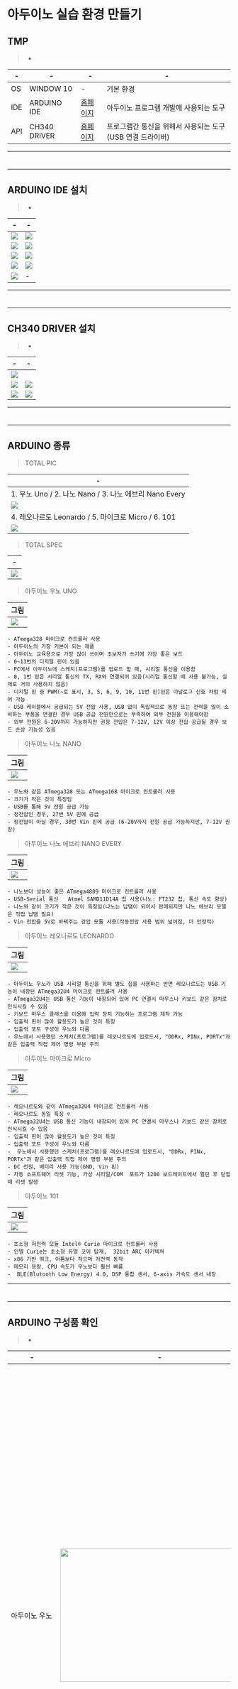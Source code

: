 # 아두이노 실습 환경 만들기

TMP
---
> - <br>

|-|-|-|-|
|-|-|-|-|
|OS|WINDOW 10|-|기본 환경|
|IDE|ARDUINO IDE|[홈페이지](https://www.arduino.cc/en/software)|아두이노 프로그램 개발에 사용되는 도구|
|API|CH340 DRIVER|[홈페이지](https://sparks.gogo.co.nz/ch340.html)|프로그램간 통신을 위해서 사용되는 도구(USB 연결 드라이버)|


---
#
---

ARDUINO IDE 설치
---
> - <br>

|-|-|
|-|-|
|<img src="IMG/02/1.png" />|<img src="IMG/02/2.png" />|
|<img src="IMG/02/3.png" />|<img src="IMG/02/4.png" />|
|<img src="IMG/02/5.png" />|<img src="IMG/02/6.png" />|
|<img src="IMG/02/7.png" />|<img src="IMG/02/8.png" />|
|<img src="IMG/02/9.png" />|-|



---
#
---

CH340 DRIVER 설치
---
> - <br>

|-|-|
|-|-|
|<img src="IMG/03/1.png" />||
|<img src="IMG/03/2.png" />|<img src="IMG/03/3.png" />|
|<img src="IMG/03/4.png" />|<img src="IMG/03/5.png" />|


---
#
---

ARDUINO 종류 
---


> TOTAL PIC <br>

|-|
|-|
|1. 우노 Uno / 2. 나노 Nano / 3. 나노 에브리 Nano Every|
|<img src="IMG/04/1.jpg" />|
|4. 레오나르도 Leonardo / 5. 마이크로 Micro / 6. 101|
|<img src="IMG/04/1-2.jpg" />|


> TOTAL SPEC <br>

|-|
|-|
|<img src="IMG/04/2.jpg" />|


> 아두이노 우노 UNO <br>

|그림|
|-|
|<img src="IMG/04/3.jpg" />|

```
- ATmega328 마이크로 컨트롤러 사용
- 아두이노의 가장 기본이 되는 제품
- 아두이노 교육용으로 가장 많이 쓰이며 초보자가 쓰기에 가장 좋은 보드
- 0~13번의 디지털 핀이 있음
- PC에서 아두이노에 스케치(프로그램)를 업로드 할 때, 시리얼 통신을 이용함
- 0, 1번 핀은 시리얼 통신의 TX, RX와 연결되어 있음(시리얼 통신할 때 사용 불가능, 실제로 거의 사용하지 않음)
- 디지털 핀 중 PWM(~로 표시, 3, 5, 6, 9, 10, 11번 핀)핀은 아날로그 신호 처럼 제어 가능
- USB 케이블에서 공급되는 5V 전압 사용, USB 없이 독립적으로 동장 또는 전력을 많이 소비하는 부품을 연결한 경우 USB 공급 전원만으로는 부족하여 외부 전원을 이용해야함
- 외부 전원은 6-20V까지 가능하지만 권장 전압은 7-12V, 12V 이상 전압 공급될 경우 보드 손상 가능성 있음
```

> 아두이노 나노 NANO <br>

|그림|
|-|
|<img src="IMG/04/4.jpg" />|
```
- 우노와 같은 ATmega328 또는 ATmega168 마이크로 컨트롤러 사용
- 크기가 작은 것이 특징임
- USB를 통해 5V 전원 공급 가능
- 정전압인 경우, 27번 5V 핀에 공급
- 정전압이 아닐 경우, 30번 Vin 핀에 공급 (6-20V까지 전원 공급 가능하지만, 7-12V 권장)
```

> 아두이노 나노 에브리 NANO EVERY <br>

|그림|
|-|
|<img src="IMG/04/5.jpg" />|
```
- 나노보다 성능이 좋은 ATmega4809 마이크로 컨트롤러 사용
- USB-Serial 통신   Atmel SAMD11D14A 칩 사용(나노: FT232 칩, 통신 속도 향상)
- 나노와 같이 크기가 작은 것이 특징임(나노는 납땜이 되어서 판매되지만 나노 에브리 모델은 직접 납땜 필요)
- Vin 전압을 5V로 바꿔주는 강압 모듈 사용(작동전압 사용 범위 넓어짐, 더 안정적)
```


> 아두이노 레오나르도 LEONARDO <br>

|그림|
|-|
|<img src="IMG/04/6.jpg" />|
```
- 아두이노 우노가 USB 시리얼 통신을 위해 별도 칩을 사용하는 반면 레오나르도는 USB 기능이 내장된 ATmega32U4 마이크로 컨트롤러 사용
- ATmega32U4는 USB 통신 기능이 내장되어 있어 PC 연결시 마우스나 키보드 같은 장치로 인식시킬 수 있음
- 키보드 마우스 클래스를 이용해 입력 장치 기능하는 프로그램 제작 가능
- 입출력 핀이 많아 활용도가 높은 것이 특징
- 입출력 포트 구성이 우노와 다름
- 우노에서 사용했던 스케치(프로그램)를 레오나르도에 업로드시, "DDRx, PINx, PORTx"과 같은 입출력 직접 제어 명령 부분 주의
```

> 아두이노 마이크로 Micro  <br>

|그림|
|-|
|<img src="IMG/04/7.jpg" />|
```
- 레오나르도와 같이 ATmega32U4 마이크로 컨트롤러 사용
- 레오나르도 동일 특징 ▽
- ATmega32U4는 USB 통신 기능이 내장되어 있어 PC 연결시 마우스나 키보드 같은 장치로 인식시킬 수 있음
- 입출력 핀이 많아 활용도가 높은 것이 특징
- 입출력 포트 구성이 우노와 다름
-  우노에서 사용했던 스케치(프로그램)를 레오나르도에 업로드시, "DDRx, PINx, PORTx"과 같은 입출력 직접 제어 명령 부분 주의
- DC 전원, 배터리 사용 가능(GND, Vin 핀)
- 자동 소프트웨어 리셋 기능, 가상 시리얼/COM  포트가 1200 보드레이트에서 열린 후 닫힐 때 리셋 발생
```

> 아두이노 101   <br>

|그림|
|-|
|<img src="IMG/04/8.jpg" />|
```
- 초소형 저전력 모듈 Intel® Curie 마이크로 컨트롤러 사용
- 인텔 Curie는 초소형 듀얼 코어 탑재,  32bit ARC 아키텍쳐
- x86 기반 쿼크, 아톰보다 작으며 저전력 동작
- 메모리 용량, CPU 속도가 우노보다 훨씬 빠름
-  BLE(Blutooth Low Energy) 4.0, DSP 통합 센서, 6-axis 가속도 센서 내장
```


---
#
---

ARDUINO 구성품 확인
---
> - <br>

|-|-|-|-|
|-|-|-|-|
|아두이노 우노|<img width=450px height=300px src="IMG/05/1.png" /> | 가장 많이 사용이 되는 아두이노로서 간편하게 처음부터 작동을 시작하고 싶을때는<br> 그림의 왼쪽 상단 빨간 버튼(Reset)을 누르면 다시 아두이노를 시작할 수 있습니다. <br>PC와는 USB로 연결을 하고, PC와의 연결은 프로그램 업로드와 5V 전원 공급을 합니다.<br> 그리고 아두이노에 기다란 핀을 꽂을 수 있는 검은색 단자가 있는데 <br>이 부분에 부품이나 핀을 연결해 부품의 특성에 맞게<br>디지털이나 아날로그 2가지 방법으로 사용을 할 수 있습니다.|-|
|디지털<br>(Digital)|<img width=450px  src="IMG/05/2.png" /> | 디지털 부분은 0 - 13번 까지 존재를 합니다.<br> 기본적으로 0과 1번은 PC와의 연결에 사용하는 것이고,<br>  실제로 사용가능한 단자는 2 - 13까지 입니다.<br>  숫자 앞에 '~' 물결 표시가 있는 것은 전원을 켜고 끄는 것을 조절할 수 있는 부분입니다.<br>  예를 들어서 전원을 반만 켜고 싶다면 ~표시가 있는 단자를 활용하여 사용할 수 있습니다. <br> 그리고 GND는 GROUND의 약자로서 기준 전압을 잡는 것을 말합니다. <br> 중학교때 땅과의 접지를 통하여 0V를 기준으로 다른 부분의 전압을 구할 수 있는 것을 알 수 있었습니다. <br> 그와 같은 개념이라고 생각하시면 될 것 같습니다. |-|
|아날로그<br>(Analog)|<img width=450px  src="IMG/05/3.png" /> |아날로그 부분은 A0~A5까지 있습니다.<br>디지털과 같이 값이 단순히 켜지거나 꺼진 경우 처럼 처리를 하는 것이 아니라 값들을 조절 할 수 있습니다. |-|
|파워<br>Power)|<img width=450px src="IMG/05/4.png" /> |POWER 부분은 3V3은 3.3볼트 전원, 5V는 5볼트 전원을 의미합니다.<br> 3V3나 5V가 전원이 되고 이것은 +전극 부분에 해당합니다.<br> 전기는 +와 -전극이 있는데 - 전극에 해당하는 것이 GND입니다.<br>따라서 연결에 주의하여 하지 않으면 5V같은 경우에는 PC에서 아두이노를 인식하지 못하거나 부품을 망가뜨릴 수도 있습니다.|-|
|브레드 보드(Bread Board)|<img width=450px src="IMG/05/5.png" /> |다음 그림은 브레드 보드로서 흔히 빵판이라고 불립니다.<br>일반적으로 전기인두를 이용해서 납땜을 해야하지만 쉽게 연결하여 값들을 쉽게 확인할 수 있도록 만들어 주는 것입니다. |-|
|점퍼선(Jumper Wires)|<img width=450px  src="IMG/05/6.png" /> |점퍼선은 보통 65개의 선으로 이루어져 65점퍼선으로 불리기도 합니다.<br>길이가 다양하고 아두이노와 브레드보드를 연결하는데 많이 사용합니다. |-|
|듀폰 케이블<br>MtoF(Male to Female)|<img width=450px   src="IMG/05/7.png" /> |듀폰 케이블 중에 핀을 꽂을 수 있는 경우로서<br> 부품의 모양이 큰 경우 자주 사용되는 케이블입니다. |-|
|듀폰 케이블<br>MtoM(Male to Male)|<img width=450px  src="IMG/05/8.png" /> |양쪽 모두 튀어나온 케이블로서 점퍼선과 동일한 <br>기능을 하지만 선이 깔끔하고 연결이 잘 되는 장점이 있습니다. 단점이라면 가격이 약간 비쌉니다.|-|
|아두이노 우노용 케이블|<img width=450px   src="IMG/05/9.png" /> |주로 아두이노 우노에 사용되는 케이블로서 'B type USB' 라고 불립니다. |-|
|LED<br>(Light Emitting Diode)|<img width=450px  src="IMG/05/10.png" /> |옆 그림은 LED로서 긴 다리가 +전극을 연결하고 짧은 다리에 -전극을 연결하면 불이 들어옵니다.<br> 크기 모양 다리의 개수에 따라서 종류도 다양합니다.<br> 그리고 LED는 외부 충격에 대해서 강한 내구성과 긴 수명을 가지고 있고,<br> 낮은 전압/ 전류로 밝은 빛을 얻을 수 있습니다.<br> 이러한 특징으로 인해서 다양한 분야에 사용이 되고 있습니다. |-|
|저항<br>(Resistance)|<img width=450px   src="IMG/05/11.png" /> |저항은 말 그대로 전류가 흐르는 것에 대해서 저항한 다는 말로 전류를 줄여주기 위해서 사용합니다.<br>  이전에 5V 전류를 사용하는 것은 위험하다고 말한 적이 있습니다.<br>  그러한 경우에 저항을 사용하면 5V에 직접 연결을 하더라도 문제없이 작동을 할 수 있습니다.<br>  일반적으로 옴(Ω) 이라는 단위를 사용하고, 사용 환경에 따라 다양한 저항을 사용합니다.|-|
|버튼<br>(Button)|<img width=450px  src="IMG/05/12.jpg" /> |스위치라고 부르는 버튼은 끊어진 두 접점을 연결하는 역할을 합니다.<br>누르면 전류가 흘러서 어떠한 기능을 할 수 있게 되고 버튼을 떼면 다시 꺼지는 그런 기능을 합니다.<br>일반적으로 브레드 보드에 4개의 다리로 연결하여 작동시키기 때문에<br>너무 많은 사용은 지양해야 할 것 같습니다.|-|



---
#
---

